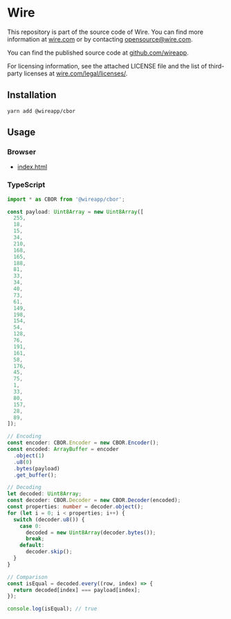 # Wire

This repository is part of the source code of Wire. You can find more information at [wire.com](https://wire.com) or by contacting opensource@wire.com.

You can find the published source code at [github.com/wireapp](https://github.com/wireapp).

For licensing information, see the attached LICENSE file and the list of third-party licenses at [wire.com/legal/licenses/](https://wire.com/legal/licenses/).

## Installation

```
yarn add @wireapp/cbor
```

## Usage

### Browser

* [index.html](./dist/index.html)

### TypeScript

```typescript
import * as CBOR from '@wireapp/cbor';

const payload: Uint8Array = new Uint8Array([
  255,
  18,
  15,
  34,
  210,
  168,
  165,
  188,
  81,
  33,
  34,
  40,
  73,
  61,
  149,
  198,
  154,
  54,
  128,
  76,
  191,
  161,
  58,
  176,
  45,
  75,
  1,
  33,
  80,
  157,
  28,
  89,
]);

// Encoding
const encoder: CBOR.Encoder = new CBOR.Encoder();
const encoded: ArrayBuffer = encoder
  .object(1)
  .u8(0)
  .bytes(payload)
  .get_buffer();

// Decoding
let decoded: Uint8Array;
const decoder: CBOR.Decoder = new CBOR.Decoder(encoded);
const properties: number = decoder.object();
for (let i = 0; i < properties; i++) {
  switch (decoder.u8()) {
    case 0:
      decoded = new Uint8Array(decoder.bytes());
      break;
    default:
      decoder.skip();
  }
}

// Comparison
const isEqual = decoded.every((row, index) => {
  return decoded[index] === payload[index];
});

console.log(isEqual); // true
```
